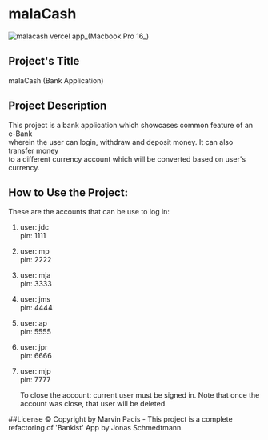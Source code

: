 # malaCash  

![malacash vercel app_(Macbook Pro 16_)](https://user-images.githubusercontent.com/108392678/197386993-de25d694-cc04-4fb6-81e6-1b481dc95331.png)

## Project's Title  

malaCash (Bank Application)  

## Project Description  

This project is a bank application which showcases common feature of an e-Bank   
wherein the user can login, withdraw and deposit money. It can also transfer money  
to a different currency account which will be converted based on user's currency.  

## How to Use the Project:  
These are the accounts that can be use to log in:  
  
1) user: jdc  
   pin: 1111  
     
2) user: mp  
   pin: 2222  
     
3) user: mja   
   pin: 3333  
     
4) user: jms  
   pin: 4444  
     
5) user: ap  
   pin: 5555  
     
6) user: jpr  
   pin: 6666  
     
7) user: mjp   
   pin: 7777 
   
   To close the account: current user must be signed in. Note that once the account was close, that user will be deleted.  
 

##License
 © Copyright by Marvin Pacis - This project is a complete refactoring of 'Bankist' App by Jonas Schmedtmann.
